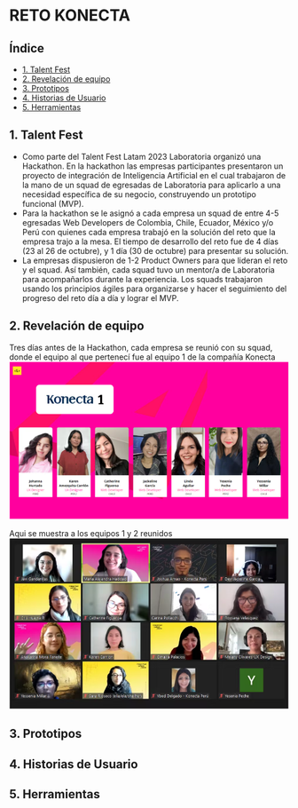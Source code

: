 # RETO KONECTA  

## Índice

- [1. Talent Fest](#1-talent-fest)
- [2. Revelación de equipo](#2-revelación-de-equipo)
- [3. Prototipos](#3-prototipos)
- [4. Historias de Usuario](#4-historias-de-usuario)
- [5. Herramientas](#5-herramientas)


## 1. Talent Fest 

* Como parte del Talent Fest Latam 2023 Laboratoria organizó una Hackathon. En la hackathon las empresas participantes presentaron un proyecto de integración de Inteligencia Artificial en el cual trabajaron de la mano de un squad de egresadas de Laboratoria para aplicarlo a una necesidad específica de su negocio, construyendo un prototipo funcional (MVP).  
* Para la hackathon se le asignó a cada empresa un squad de entre 4-5 egresadas Web Developers de Colombia, Chile, Ecuador, México y/o Perú con quienes cada empresa trabajó en la solución del reto que la empresa trajo a la mesa. El tiempo de desarrollo del reto fue de 4 días (23 al 26 de octubre), y 1 día (30 de octubre) para presentar su solución.
* La empresas dispusieron de 1-2 Product Owners para que lideran el reto y el squad. Así también, cada squad tuvo un mentor/a de Laboratoria para acompañarlos durante la experiencia. Los squads trabajaron usando los principios ágiles para organizarse y hacer el seguimiento del progreso del reto día a día y lograr el MVP.  

## 2. Revelación de equipo

Tres días antes de la Hackathon, cada empresa se reunió con su squad, donde el equipo al que pertenecí fue al equipo 1 de la compañía Konecta
![RetoKonecta.equipo](src/assets/img/equipo.PNG)

Aqui se muestra a los equipos 1 y 2 reunidos 
![RetoKonecta.dos_equipos](src/assets/img/konecta_team.PNG)

## 3. Prototipos

## 4. Historias de Usuario

## 5. Herramientas














